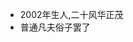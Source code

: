 - 2002年生人,二十风华正茂
- 普通凡夫俗子罢了


<!---
博客:https://piokto.github.io
Mail：aoabos@outlook.com
Tg:@piotk
--->
